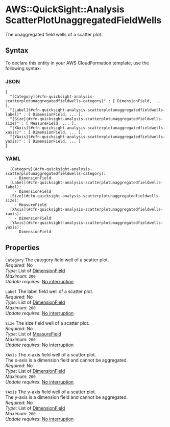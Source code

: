 # AWS::QuickSight::Analysis ScatterPlotUnaggregatedFieldWells<a name="aws-properties-quicksight-analysis-scatterplotunaggregatedfieldwells"></a>

The unaggregated field wells of a scatter plot\.

## Syntax<a name="aws-properties-quicksight-analysis-scatterplotunaggregatedfieldwells-syntax"></a>

To declare this entity in your AWS CloudFormation template, use the following syntax:

### JSON<a name="aws-properties-quicksight-analysis-scatterplotunaggregatedfieldwells-syntax.json"></a>

```
{
  "[Category](#cfn-quicksight-analysis-scatterplotunaggregatedfieldwells-category)" : [ DimensionField, ... ],
  "[Label](#cfn-quicksight-analysis-scatterplotunaggregatedfieldwells-label)" : [ DimensionField, ... ],
  "[Size](#cfn-quicksight-analysis-scatterplotunaggregatedfieldwells-size)" : [ MeasureField, ... ],
  "[XAxis](#cfn-quicksight-analysis-scatterplotunaggregatedfieldwells-xaxis)" : [ DimensionField, ... ],
  "[YAxis](#cfn-quicksight-analysis-scatterplotunaggregatedfieldwells-yaxis)" : [ DimensionField, ... ]
}
```

### YAML<a name="aws-properties-quicksight-analysis-scatterplotunaggregatedfieldwells-syntax.yaml"></a>

```
  [Category](#cfn-quicksight-analysis-scatterplotunaggregatedfieldwells-category): 
    - DimensionField
  [Label](#cfn-quicksight-analysis-scatterplotunaggregatedfieldwells-label): 
    - DimensionField
  [Size](#cfn-quicksight-analysis-scatterplotunaggregatedfieldwells-size): 
    - MeasureField
  [XAxis](#cfn-quicksight-analysis-scatterplotunaggregatedfieldwells-xaxis): 
    - DimensionField
  [YAxis](#cfn-quicksight-analysis-scatterplotunaggregatedfieldwells-yaxis): 
    - DimensionField
```

## Properties<a name="aws-properties-quicksight-analysis-scatterplotunaggregatedfieldwells-properties"></a>

`Category`  <a name="cfn-quicksight-analysis-scatterplotunaggregatedfieldwells-category"></a>
The category field well of a scatter plot\.  
*Required*: No  
*Type*: List of [DimensionField](aws-properties-quicksight-analysis-dimensionfield.md)  
*Maximum*: `200`  
*Update requires*: [No interruption](https://docs.aws.amazon.com/AWSCloudFormation/latest/UserGuide/using-cfn-updating-stacks-update-behaviors.html#update-no-interrupt)

`Label`  <a name="cfn-quicksight-analysis-scatterplotunaggregatedfieldwells-label"></a>
The label field well of a scatter plot\.  
*Required*: No  
*Type*: List of [DimensionField](aws-properties-quicksight-analysis-dimensionfield.md)  
*Maximum*: `200`  
*Update requires*: [No interruption](https://docs.aws.amazon.com/AWSCloudFormation/latest/UserGuide/using-cfn-updating-stacks-update-behaviors.html#update-no-interrupt)

`Size`  <a name="cfn-quicksight-analysis-scatterplotunaggregatedfieldwells-size"></a>
The size field well of a scatter plot\.  
*Required*: No  
*Type*: List of [MeasureField](aws-properties-quicksight-analysis-measurefield.md)  
*Maximum*: `200`  
*Update requires*: [No interruption](https://docs.aws.amazon.com/AWSCloudFormation/latest/UserGuide/using-cfn-updating-stacks-update-behaviors.html#update-no-interrupt)

`XAxis`  <a name="cfn-quicksight-analysis-scatterplotunaggregatedfieldwells-xaxis"></a>
The x\-axis field well of a scatter plot\.  
The x\-axis is a dimension field and cannot be aggregated\.  
*Required*: No  
*Type*: List of [DimensionField](aws-properties-quicksight-analysis-dimensionfield.md)  
*Maximum*: `200`  
*Update requires*: [No interruption](https://docs.aws.amazon.com/AWSCloudFormation/latest/UserGuide/using-cfn-updating-stacks-update-behaviors.html#update-no-interrupt)

`YAxis`  <a name="cfn-quicksight-analysis-scatterplotunaggregatedfieldwells-yaxis"></a>
The y\-axis field well of a scatter plot\.  
The y\-axis is a dimension field and cannot be aggregated\.  
*Required*: No  
*Type*: List of [DimensionField](aws-properties-quicksight-analysis-dimensionfield.md)  
*Maximum*: `200`  
*Update requires*: [No interruption](https://docs.aws.amazon.com/AWSCloudFormation/latest/UserGuide/using-cfn-updating-stacks-update-behaviors.html#update-no-interrupt)